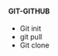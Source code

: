 #### GIT-GITHUB

* Git init
* git pull <url> <pull files from existing repo>
* Git clone <url> <if you want to clone whole existing repo>
